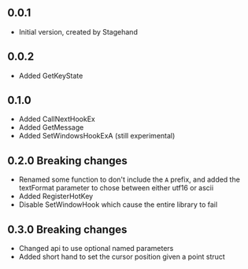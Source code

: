 ## 0.0.1

- Initial version, created by Stagehand

## 0.0.2

- Added GetKeyState

## 0.1.0

- Added CallNextHookEx
- Added GetMessage
- Added SetWindowsHookExA (still experimental)

## 0.2.0 Breaking changes

- Renamed some function to don't include the `A` prefix, and added the textFormat parameter to chose between either utf16 or ascii
- Added RegisterHotKey
- Disable SetWindowHook which cause the entire library to fail


## 0.3.0 Breaking changes

- Changed api to use optional named parameters
- Added short hand to set the cursor position given a point struct